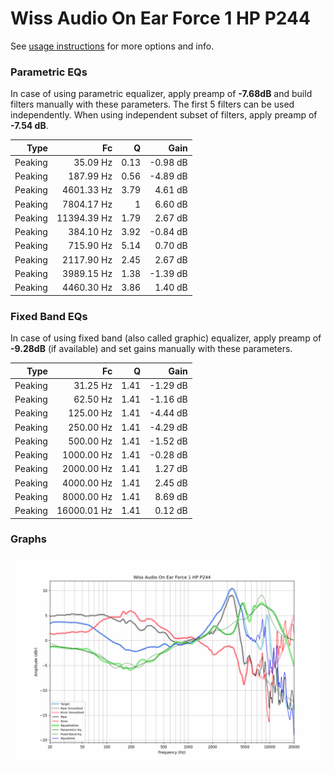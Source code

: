 # Wiss Audio On Ear Force 1 HP P244
See [usage instructions](https://github.com/jaakkopasanen/AutoEq#usage) for more options and info.

### Parametric EQs
In case of using parametric equalizer, apply preamp of **-7.68dB** and build filters manually
with these parameters. The first 5 filters can be used independently.
When using independent subset of filters, apply preamp of **-7.54 dB**.

| Type    | Fc          |    Q | Gain     |
|--------:|------------:|-----:|---------:|
| Peaking | 35.09 Hz    | 0.13 | -0.98 dB |
| Peaking | 187.99 Hz   | 0.56 | -4.89 dB |
| Peaking | 4601.33 Hz  | 3.79 | 4.61 dB  |
| Peaking | 7804.17 Hz  | 1    | 6.60 dB  |
| Peaking | 11394.39 Hz | 1.79 | 2.67 dB  |
| Peaking | 384.10 Hz   | 3.92 | -0.84 dB |
| Peaking | 715.90 Hz   | 5.14 | 0.70 dB  |
| Peaking | 2117.90 Hz  | 2.45 | 2.67 dB  |
| Peaking | 3989.15 Hz  | 1.38 | -1.39 dB |
| Peaking | 4460.30 Hz  | 3.86 | 1.40 dB  |

### Fixed Band EQs
In case of using fixed band (also called graphic) equalizer, apply preamp of **-9.28dB**
(if available) and set gains manually with these parameters.

| Type    | Fc          |    Q | Gain     |
|--------:|------------:|-----:|---------:|
| Peaking | 31.25 Hz    | 1.41 | -1.29 dB |
| Peaking | 62.50 Hz    | 1.41 | -1.16 dB |
| Peaking | 125.00 Hz   | 1.41 | -4.44 dB |
| Peaking | 250.00 Hz   | 1.41 | -4.29 dB |
| Peaking | 500.00 Hz   | 1.41 | -1.52 dB |
| Peaking | 1000.00 Hz  | 1.41 | -0.28 dB |
| Peaking | 2000.00 Hz  | 1.41 | 1.27 dB  |
| Peaking | 4000.00 Hz  | 1.41 | 2.45 dB  |
| Peaking | 8000.00 Hz  | 1.41 | 8.69 dB  |
| Peaking | 16000.01 Hz | 1.41 | 0.12 dB  |

### Graphs
![](./Wiss%20Audio%20On%20Ear%20Force%201%20HP%20P244.png)